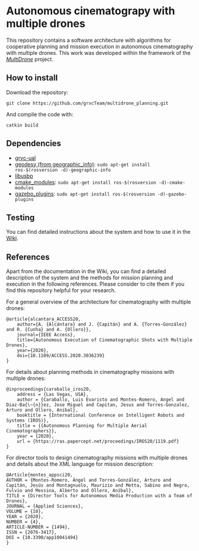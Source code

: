 # Autonomous cinematograpy with multiple drones #

This repository contains a software architecture with algorithms for cooperative planning and mission execution in autonomous cinematography with multiple drones. This work was developed within the framework of the [_MultiDrone_](https://multidrone.eu/) project.

## How to install ##

Download the repository:

```
git clone https://github.com/grvcTeam/multidrone_planning.git
```
And compile the code with:

```
catkin build
```

## Dependencies ##

* [grvc-ual](https://github.com/grvcTeam/grvc-ual)
* [geodesy (from geographic_info)](http://wiki.ros.org/geodesy): `sudo apt-get install ros-$(rosversion -d)-geographic-info`
* [libusbp](https://github.com/pololu/libusbp)
* [cmake_modules](http://wiki.ros.org/cmake_modules): `sudo apt-get install ros-$(rosversion -d)-cmake-modules`
* [gazebo_plugins](http://wiki.ros.org/gazebo_plugins): `sudo apt-get install ros-$(rosversion -d)-gazebo-plugins`


## Testing ##

You can find detailed instructions about the system and how to use it in the [Wiki](https://github.com/grvcTeam/multidrone_planning/wiki).

## References

Apart from the documentation in the Wiki, you can find a detailed description of the system and the methods for mission planning and execution in the following references. Please consider to cite them if you find this repository helpful for your research.

For a general overview of the architecture for cinematography with multiple drones:

```
@article{alcantara_ACCESS20, 
    author={A. {Alcántara} and J. {Capitán} and A. {Torres-González} and R. {Cunha} and A. {Ollero}},
    journal={IEEE Access},
    title={Autonomous Execution of Cinematographic Shots with Multiple Drones},
    year={2020},
    doi={10.1109/ACCESS.2020.3036239}
}
```

For details about planning methods in cinematography missions with multiple drones:

```
@inproceedings{caraballo_iros20, 
    address = {Las Vegas, USA}, 
    author = {Caraballo, Luis Evaristo and Montes-Romero, Angel and Diaz-Ba{\~{n}}ez, Jose Miguel and Capitan, Jesus and Torres-Gonzalez, Arturo and Ollero, Anibal}, 
    booktitle = {International Conference on Intelligent Robots and Systems (IROS)}, 
    title = {{Autonomous Planning for Multiple Aerial Cinematographers}}, 
    year = {2020},
    url = {https://ras.papercept.net/proceedings/IROS20/1119.pdf}
}
```

For director tools to design cinematography missions with multiple drones and details about the XML language for mission description:

```
@Article{montes_appsci20,
AUTHOR = {Montes-Romero, Ángel and Torres-González, Arturo and Capitán, Jesús and Montagnuolo, Maurizio and Metta, Sabino and Negro, Fulvio and Messina, Alberto and Ollero, Aníbal},
TITLE = {Director Tools for Autonomous Media Production with a Team of Drones},
JOURNAL = {Applied Sciences},
VOLUME = {10},
YEAR = {2020},
NUMBER = {4},
ARTICLE-NUMBER = {1494},
ISSN = {2076-3417},
DOI = {10.3390/app10041494}
}
```
